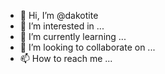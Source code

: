 - 👋 Hi, I’m @dakotite
- 👀 I’m interested in ...
- 🌱 I’m currently learning ...
- 💞️ I’m looking to collaborate on ...
- 📫 How to reach me ...

<!---
dakotite/dakotite is a ✨ special ✨ repository because its `README.md` (this file) appears on your GitHub profile.
You can click the Preview link to take a look at your changes.
--->
